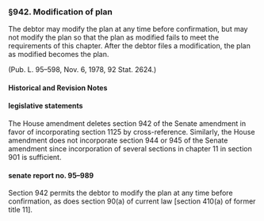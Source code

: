 ### §942. Modification of plan ###

The debtor may modify the plan at any time before confirmation, but may not modify the plan so that the plan as modified fails to meet the requirements of this chapter. After the debtor files a modification, the plan as modified becomes the plan.

(Pub. L. 95–598, Nov. 6, 1978, 92 Stat. 2624.)

#### Historical and Revision Notes ####

#### legislative statements ####

The House amendment deletes section 942 of the Senate amendment in favor of incorporating section 1125 by cross-reference. Similarly, the House amendment does not incorporate section 944 or 945 of the Senate amendment since incorporation of several sections in chapter 11 in section 901 is sufficient.

#### senate report no. 95–989 ####

Section 942 permits the debtor to modify the plan at any time before confirmation, as does section 90(a) of current law [section 410(a) of former title 11].